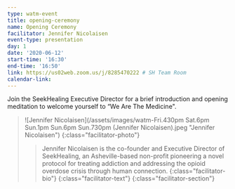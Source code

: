 ```yaml
---
type: watm-event
title: opening-ceremony
name: Opening Ceremony
facilitator: Jennifer Nicolaisen
event-type: presentation
day: 1
date: '2020-06-12'
start-time: '16:30'
end-time: '16:50'
link: https://us02web.zoom.us/j/8285470222 # SH Team Room
calendar-link:
---
```


Join the SeekHealing Executive Director for a brief introduction and opening meditation to welcome yourself to “We Are The Medicine".

> ![Jennifer Nicolaisen](/assets/images/watm-Fri.430pm Sat.6pm Sun.1pm Sun.6pm Sun.730pm (Jennifer Nicolaisen).jpeg "Jennifer Nicolaisen")
> {:class="facilitator-photo"}
>
> > Jennifer Nicolaisen is the co-founder and Executive Director of SeekHealing, an Asheville-based non-profit pioneering a novel protocol for treating addiction and addressing the opioid overdose crisis through human connection.
> > {:class="facilitator-bio"}
> {:class="facilitator-text"}
{:class="facilitator-section"}
